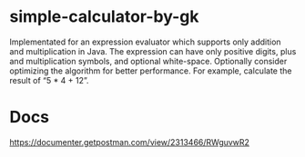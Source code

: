 # simple-calculator-by-gk
 Implementated for an expression evaluator which supports only addition and multiplication in Java. The expression can have only positive digits, plus and multiplication symbols, and optional white-space. Optionally consider optimizing the algorithm for better performance. For example, calculate the result of “5 * 4 + 12”.
 
 # Docs
 https://documenter.getpostman.com/view/2313466/RWguvwR2
